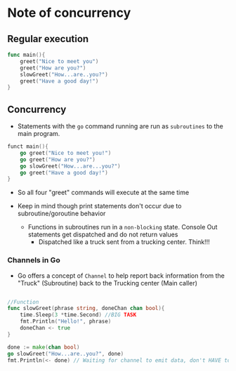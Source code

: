 # Note of concurrency

## Regular execution

```go
func main(){
    greet("Nice to meet you")
    greet("How are you?")
    slowGreet("How...are..you?")
    greet("Have a good day!")
}
```

## Concurrency

* Statements with the `go` command running are run as `subroutines` to the main program.

```go
funct main(){
    go greet("Nice to meet you!")
    go greet("How are you?")
    go slowGreet("How...are...you?")
    go greet("Have a good day!")
}
```

* So all four "greet" commands will execute at the same time

* Keep in mind though print statements don't occur due to subroutine/goroutine behavior

    * Functions in subroutines run in a `non-blocking` state. Console Out statements get dispatched and do not return values
        * Dispatched like a truck sent from a trucking center. Think!!!

### Channels in Go

* Go offers a concept of `Channel` to help report back information from the "Truck" (Subroutine) back to the Trucking center (Main caller)

```go

//Function
func slowGreet(phrase string, doneChan chan bool){
    time.Sleep(3 *time.Second) //BIG TASK
    fmt.Println("Hello!", phrase)
    doneChan <- true
}

done := make(chan bool)
go slowGreet("How...are..you?", done)
fmt.Println(<- done) // Waiting for channel to emit data, don't HAVE to print it but go will only continue after the channel emits
```